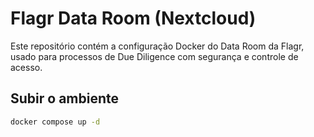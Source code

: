 # Flagr Data Room (Nextcloud)

Este repositório contém a configuração Docker do Data Room da Flagr, usado para processos de Due Diligence com segurança e controle de acesso.

## Subir o ambiente

```bash
docker compose up -d

